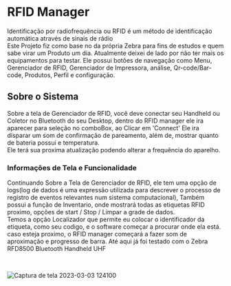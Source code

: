 # RFID Manager
<p>Identificação por radiofrequência ou RFID é um método de identificação automática através de sinais de rádio <br>
Este Projeto fiz como base no da própria Zebra para fins de estudos e quem sabe virar um Produto um dia. Atualmente deixei de lado por não ter mais os equipamentos para testar. Ele possui botões de navegação como Menu, Gerenciador de RFID, Gerenciador de Impressora, análise, Qr-code/Bar-code, Produtos, Perfil e configuração.</p>

<h2>Sobre o Sistema</h2>
<p>Sobre a tela de Gerenciador de RFID, você deve conectar seu Handheld ou Coletor no Bluetooth do seu Desktop, dentro do RFID manager ele ira aparecer para seleção no comboBox, ao Clicar em 'Connect' Ele ira disparar um som de confirmação de pareamento, além de, mostrar quanto de bateria possui e temperatura.
<br>Ele terá sua proxima atualização podendo alterar a frequência do aparelho.
<br>
</p>
<h3>Informações de Tela e Funcionalidade</h3>
<p>Continuando Sobre a Tela de Gerenciador de RFID, ele tem uma opção de logs(log de dados é uma expressão utilizada para descrever o processo de registro de eventos relevantes num sistema computacional), Também possui a função de Inventario, onde mostrará todas as etiquetas RFID proximo, opções de start / Stop / Limpar a grade de dados.<br>Temos a opção Localizador que permite eu colocar o identificador da etiqueta, como seu codigo, e o software começar a procurar onde ela está. caso esteja proximo, o RFID manager começará a fazer som de aproximação e progresso de barra. Até aqui já foi testado com o Zebra RFD8500 Bluetooth Handheld UHF</p>

<br>

![Captura de tela 2023-03-03 124100](https://user-images.githubusercontent.com/77933748/222765497-e41d9d1c-b639-4f59-8b79-46b35dc1a2f9.png)
